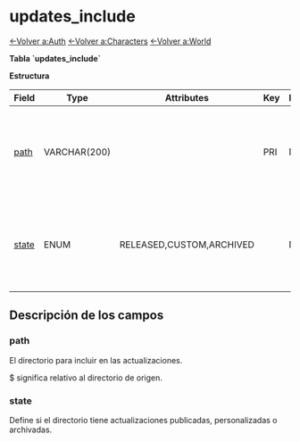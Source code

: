 ﻿# updates_include

[<-Volver a:Auth](database-auth)
[<-Volver a:Characters](database-characters)
[<-Volver a:World](database-world)

**Tabla \`updates_include\`**

**Estructura**

| Field      | Type         | Attributes               | Key | Null | Default  | Extra | Comment                                                         |
| ---------- | ------------ | ------------------------ | --- | ---- | -------- | ----- | --------------------------------------------------------------- |
| [path][1]  | VARCHAR(200) |                          | PRI | NO   |          |       | Directory to include. $ means relative to the source directory. |
| [state][2] | ENUM         | RELEASED,CUSTOM,ARCHIVED |     | NO   | RELEASED |       | Defines if the directory contains released or archived updates. |

[1]: #path
[2]: #state

## Descripción de los campos

### path

El directorio para incluir en las actualizaciones.

$ significa relativo al directorio de origen.

### state

Define si el directorio tiene actualizaciones publicadas, personalizadas o archivadas.
